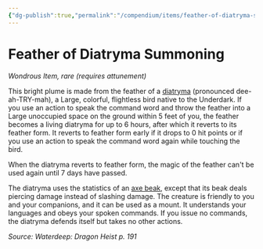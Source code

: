 ```yaml
---
{"dg-publish":true,"permalink":"/compendium/items/feather-of-diatryma-summoning-wdh/","tags":["compendium/src/5e/wdh","item/attunement/required","item/rarity/rare","item/wondrous"]}
---
```


# Feather of Diatryma Summoning
*Wondrous Item, rare (requires attunement)*  


This bright plume is made from the feather of a [diatryma](compendium/bestiary/beast/diatryma-wdh.md) (pronounced dee-ah-TRY-mah), a Large, colorful, flightless bird native to the Underdark. If you use an action to speak the command word and throw the feather into a Large unoccupied space on the ground within 5 feet of you, the feather becomes a living diatryma for up to 6 hours, after which it reverts to its feather form. It reverts to feather form early if it drops to 0 hit points or if you use an action to speak the command word again while touching the bird.

When the diatryma reverts to feather form, the magic of the feather can't be used again until 7 days have passed.

The diatryma uses the statistics of an [axe beak](compendium/bestiary/beast/axe-beak.md), except that its beak deals piercing damage instead of slashing damage. The creature is friendly to you and your companions, and it can be used as a mount. It understands your languages and obeys your spoken commands. If you issue no commands, the diatryma defends itself but takes no other actions.

*Source: Waterdeep: Dragon Heist p. 191*